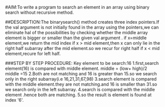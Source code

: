 #AIM:To write a program to search an element in an array using binary search without recursive method.

##DESCRIPTION:The binarysearch() method creates three index pointers.If the val argument is not initially found in the array using the pointers,we can eliminate hal of the possibilities by checking whether the middle array element is bigger or smaller than the given val argument .
if x=middle element,we return the mid index
if x > mid element,then x can only lie in the right half subarray after the mid element.so we recur for right half
if x < mid element,recure for left half.

###STEP BY STEP PROCEDURE:
Key element to be search:16
1.first,search element(16) is compared with middle element.
  middle = (low+ high)/2
  middle =15
2.Both are not matching and 16 is greater than 15.so we search only in the right subarray(i.e 16,21,31,67,98)
3.search element is compared with the middle element.they are not matching.and 16 is smaller than 31.so we search only in the left subarray.
4.search is compared with the middle element .hence both are matching.
5.so the result is element is found at index '6'.
